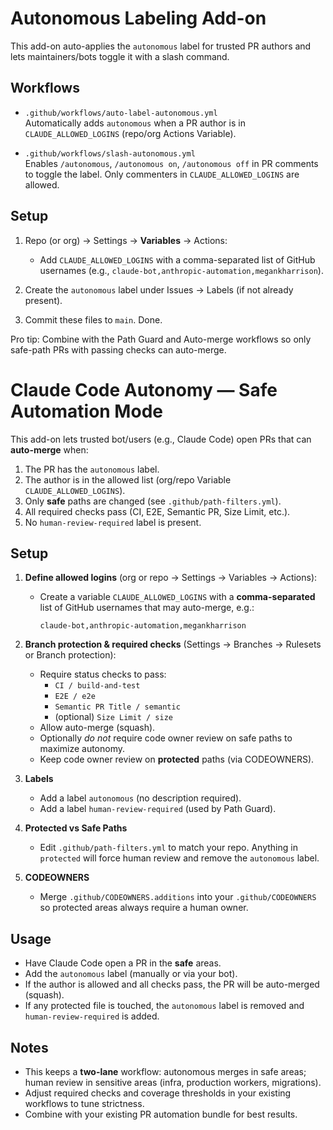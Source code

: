 # Autonomous Labeling Add-on

This add-on auto-applies the `autonomous` label for trusted PR authors and lets maintainers/bots toggle it with a slash command.

## Workflows
- `.github/workflows/auto-label-autonomous.yml`  
  Automatically adds `autonomous` when a PR author is in `CLAUDE_ALLOWED_LOGINS` (repo/org Actions Variable).

- `.github/workflows/slash-autonomous.yml`  
  Enables `/autonomous`, `/autonomous on`, `/autonomous off` in PR comments to toggle the label. Only commenters in `CLAUDE_ALLOWED_LOGINS` are allowed.

## Setup
1. Repo (or org) → Settings → **Variables** → Actions:  
   - Add `CLAUDE_ALLOWED_LOGINS` with a comma-separated list of GitHub usernames (e.g., `claude-bot,anthropic-automation,megankharrison`).

2. Create the `autonomous` label under Issues → Labels (if not already present).

3. Commit these files to `main`. Done.

Pro tip: Combine with the Path Guard and Auto-merge workflows so only safe-path PRs with passing checks can auto-merge.

# Claude Code Autonomy — Safe Automation Mode

This add-on lets trusted bot/users (e.g., Claude Code) open PRs that can **auto-merge** when:

1) The PR has the `autonomous` label.
2) The author is in the allowed list (org/repo Variable `CLAUDE_ALLOWED_LOGINS`).
3) Only **safe** paths are changed (see `.github/path-filters.yml`).
4) All required checks pass (CI, E2E, Semantic PR, Size Limit, etc.).
5) No `human-review-required` label is present.

## Setup

1. **Define allowed logins** (org or repo → Settings → Variables → Actions):
   - Create a variable `CLAUDE_ALLOWED_LOGINS` with a **comma-separated** list of GitHub usernames that may auto-merge, e.g.:

     ```
     claude-bot,anthropic-automation,megankharrison
     ```

2. **Branch protection & required checks** (Settings → Branches → Rulesets or Branch protection):
   - Require status checks to pass:
     - `CI / build-and-test`
     - `E2E / e2e`
     - `Semantic PR Title / semantic`
     - (optional) `Size Limit / size`
   - Allow auto-merge (squash).
   - Optionally *do not* require code owner review on safe paths to maximize autonomy.
   - Keep code owner review on **protected** paths (via CODEOWNERS).

3. **Labels**
   - Add a label `autonomous` (no description required).
   - Add a label `human-review-required` (used by Path Guard).

4. **Protected vs Safe Paths**
   - Edit `.github/path-filters.yml` to match your repo. Anything in `protected` will force human review and remove the `autonomous` label.

5. **CODEOWNERS**
   - Merge `.github/CODEOWNERS.additions` into your `.github/CODEOWNERS` so protected areas always require a human owner.

## Usage

- Have Claude Code open a PR in the **safe** areas.
- Add the `autonomous` label (manually or via your bot).
- If the author is allowed and all checks pass, the PR will be auto-merged (squash).
- If any protected file is touched, the `autonomous` label is removed and `human-review-required` is added.

## Notes

- This keeps a **two-lane** workflow: autonomous merges in safe areas; human review in sensitive areas (infra, production workers, migrations).
- Adjust required checks and coverage thresholds in your existing workflows to tune strictness.
- Combine with your existing PR automation bundle for best results.


